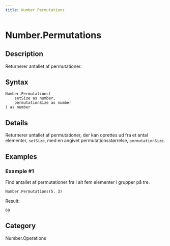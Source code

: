 ```yaml
---
title: Number.Permutations
---
```


# Number.Permutations


## Description

Returnerer antallet af permutationer.


## Syntax

```powerquery
Number.Permutations(
    setSize as number,
    permutationSize as number
) as number
```


## Details

Returnerer antallet af permutationer, der kan oprettes ud fra et antal elementer, <code>setSize</code>, med en angivet permutationsstørrelse, <code>permutationSize</code>.


## Examples

### Example #1 
Find antallet af permutationer fra i alt fem elementer i grupper på tre.
```powerquery
Number.Permutations(5, 3)
```

Result: 
```powerquery
60
```




## Category
Number.Operations
